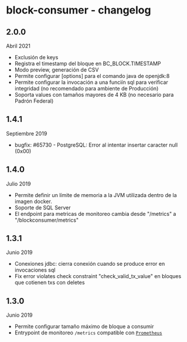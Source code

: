 # block-consumer - changelog

## 2.0.0

Abril 2021

* Exclusión de keys
* Registra el timestamp del bloque en BC_BLOCK.TIMESTAMP
* Modo preview, generación de CSV
* Permite configurar [options] para el comando java de openjdk:8
* Permite configurar la invocación a una funciín sql para verificar integridad (no recomendado para ambiente de Producción)
* Soporta values con tamaños mayores de 4 KB (no necesario para Padrón Federal)

## 1.4.1

Septiembre 2019

* bugfix: #65730 - PostgreSQL: Error al intentar insertar caracter null (0x00)

## 1.4.0

Julio 2019

* Permite definir un límite de memoria a la JVM utilizada dentro de la imagen docker.
* Soporte de SQL Server
* El endpoint para metricas de monitoreo cambia desde "/metrics" a "/blockconsumer/metrics"

## 1.3.1

Junio 2019

* Conexiones jdbc: cierra conexión cuando se produce error en invocaciones sql
* Fix error violates check constraint "check_valid_tx_value" en bloques que cotienen txs con deletes

## 1.3.0

Junio 2019

* Permite configurar tamaño máximo de bloque a consumir
* Entrypoint de monitoreo `/metrics` compatible con [`Prometheus`](https://prometheus.io/)
